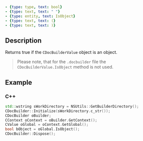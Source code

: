 ```yml signature
- {type: type, text: bool}
- {type: text, text: " "}
- {type: entity, text: IsObject}
- {type: text, text: (}
- {type: text, text: )}
```

## Description

Returns true if the `CDocBuilderValue` object is an object.

> Please note, that for the `.docbuilder` file the `CDocBuilderValue.IsObject` method is not used.

## Example

### C++

```cpp
std::wstring sWorkDirectory = NSUtils::GetBuilderDirectory();
CDocBuilder::Initialize(sWorkDirectory.c_str());
CDocBuilder oBuilder;
CContext oContext = oBuilder.GetContext();
CValue oGlobal = oContext.GetGlobal();
bool bObject = oGlobal.IsObject();
CDocBuilder::Dispose();
```

